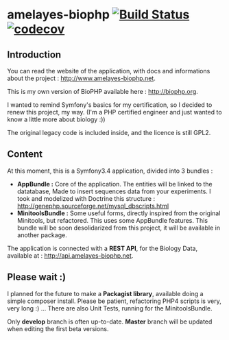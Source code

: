 # amelayes-biophp [![Build Status](https://travis-ci.com/amelaye/biophp.svg?branch=develop)](https://travis-ci.com/amelaye/biophp) [![codecov](https://codecov.io/gh/amelaye/biophp/branch/develop/graph/badge.svg)](https://codecov.io/gh/amelaye/biophp)

## Introduction
You can read the website of the application, with docs and informations about the project : http://www.amelayes-biophp.net.

This is my own version of BioPHP available here : http://biophp.org.

I wanted to remind Symfony's basics for my certification, so I decided to renew this project, my way.
(I'm a PHP certified engineer and just wanted to know a little more about biology :))

The original legacy code is included inside, and the licence is still GPL2.

## Content
At this moment, this is a Symfony3.4 application, divided into 3 bundles :
- **AppBundle :** Core of the application. The entities will be linked to the datatabase, Made to insert sequences data from your experiments.
I took and modelized with Doctrine this structure : http://genephp.sourceforge.net/mysql_dbscripts.html
- **MinitoolsBundle :** Some useful forms, directly inspired from the original Minitools, but refactored. This uses some AppBundle features. 
This bundle will be soon desolidarized from this project, it will be available in another package.

The application is connected with a **REST API**, for the Biology Data, available at : http://api.amelayes-biophp.net.

## Please wait :)
I planned for the future to make a **Packagist library**, available doing a simple composer 
install. Please be patient, refactoring PHP4 scripts is very, very long :) ... 
There are also Unit Tests, running for the MinitoolsBundle.

Only **develop** branch is often up-to-date. **Master** branch will be updated when editing the first beta versions.
